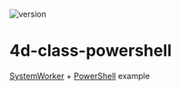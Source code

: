 ![version](https://img.shields.io/badge/version-19%20R4%2B-5682DF)

# 4d-class-powershell
[SystemWorker](https://developer.4d.com/docs/ja/API/SystemWorkerClass.html) + [PowerShell](https://docs.microsoft.com/en-us/powershell/scripting/install/installing-powershell-on-macos?view=powershell-7.2#binary-archives) example
